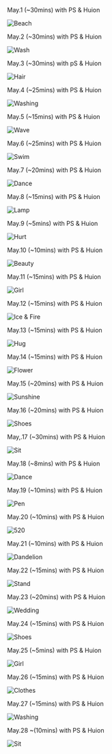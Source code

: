 May.1 (~30mins) with PS & Huion

![Beach](1.jpg)

May.2 (~30mins) with PS & Huion

![Wash](2.jpg)

May.3 (~30mins) with pS & Huion

![Hair](3.jpg)

May.4 (~25mins) with PS & Huion

![Washing](4.jpg)

May.5 (~15mins) with PS & Huion

![Wave](5.jpg)

May.6 (~25mins) with PS & Huion

![Swim](6.jpg)

May.7 (~20mins) with PS & Huion

![Dance](7.jpg)

May.8 (~15mins) with PS & Huion

![Lamp](8.jpg)

May.9 (~5mins) with PS & Huion

![Hurt](9.jpg)

May.10 (~10mins) with PS & Huion

![Beauty](10.jpg)

May.11 (~15mins) with PS & Huion

![Girl](11.jpg)

May.12 (~15mins) with PS & Huion

![Ice & Fire](12.jpg)

May.13 (~15mins) with PS & Huion

![Hug](13.jpg)

May.14 (~15mins) with PS & Huion

![Flower](14.jpg)

May.15 (~20mins) with PS & Huion

![Sunshine](15.jpg)

May.16 (~20mins) with PS & Huion 

![Shoes](16.jpg)

May,.17 (~30mins) with PS & Huion

![Sit](17.jpg)

May.18 (~8mins) with PS & Huion

![Dance](18.jpg)

May.19 (~10mins) with PS & Huion

![Pen](19.jpg)

May.20 (~10mins) with PS & Huion

![520](20.jpg)

May.21 (~10mins) with PS & Huion

![Dandelion](21.jpg)

May.22 (~15mins) with PS & Huion

![Stand](22.jpg)

May.23 (~20mins) with PS & Huion

![Wedding](23.jpg)

May.24 (~15mins) with PS & Huion

![Shoes](24.jpg)

May.25 (~5mins) with PS & Huion

![Girl](25.jpg)

May.26 (~15mins) with PS & Huion

![Clothes](26.jpg)

May.27 (~15mins) with PS & Huion

![Washing](27.jpg)

May.28 ~(10mins) with PS & Huion

![Sit](28.jpg)

